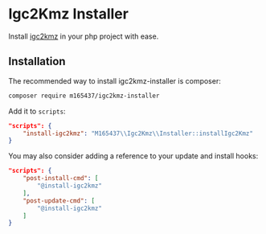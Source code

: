 # Igc2Kmz Installer
Install [igc2kmz](https://github.com/twpayne/igc2kmz) in your php project with ease.

## Installation
The recommended way to install igc2kmz-installer is composer:

```bash
composer require m165437/igc2kmz-installer
```

Add it to `scripts`:

```json
"scripts": {
    "install-igc2kmz": "M165437\\Igc2Kmz\\Installer::installIgc2Kmz"
}
```

You may also consider adding a reference to your update and install hooks:

```json
"scripts": {
    "post-install-cmd": [
        "@install-igc2kmz"
    ],
    "post-update-cmd": [
        "@install-igc2kmz"
    ]
}
```
